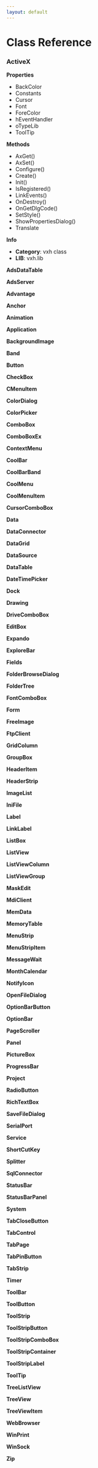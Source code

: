 ```yaml
---
layout: default
---
```

Class Reference
====================

### ActiveX

**Properties** 
* BackColor
* Constants
* Cursor
* Font
* ForeColor
* hEventHandler
* oTypeLib
* ToolTip

**Methods**

* AxGet()
* AxSet()
* Configure()
* Create()
* Init()
* IsRegistered()
* LinkEvents()
* OnDestroy()
* OnGetDlgCode()
* SetStyle()
* ShowPropertiesDialog()
* Translate

**Info**

* **Category**: vxh class
* **LIB**: vxh.lib



**AdsDataTable**

**AdsServer**

**Advantage**

**Anchor**

**Animation**

**Application**

**BackgroundImage**

**Band**

**Button**

**CheckBox**

**CMenuItem**

**ColorDialog**

**ColorPicker**

**ComboBox**

**ComboBoxEx**

**ContextMenu**

**CoolBar**

**CoolBarBand**

**CoolMenu**

**CoolMenuItem**

**CursorComboBox**

**Data**

**DataConnector**

**DataGrid**

**DataSource**

**DataTable**

**DateTimePicker**

**Dock**

**Drawing**

**DriveComboBox**

**EditBox**

**Expando**

**ExploreBar**

**Fields**

**FolderBrowseDialog**

**FolderTree**

**FontComboBox**

**Form**

**FreeImage**

**FtpClient**

**GridColumn**

**GroupBox**

**HeaderItem**

**HeaderStrip**

**ImageList**

**IniFile**

**Label**

**LinkLabel**

**ListBox**

**ListView**

**ListViewColumn**

**ListViewGroup**

**MaskEdit**

**MdiClient**

**MemData**

**MemoryTable**

**MenuStrip**

**MenuStripItem**

**MessageWait**

**MonthCalendar**

**NotifyIcon**

**OpenFileDialog**

**OptionBarButton**

**OptionBar**

**PageScroller**

**Panel**

**PictureBox**

**ProgressBar**

**Project**

**RadioButton**

**RichTextBox**

**SaveFileDialog**

**SerialPort**

**Service**

**ShortCutKey**

**Splitter**

**SqlConnector**

**StatusBar**

**StatusBarPanel**

**System**

**TabCloseButton**

**TabControl**

**TabPage**

**TabPinButton**

**TabStrip**

**Timer**

**ToolBar**

**ToolButton**

**ToolStrip**

**ToolStripButton**

**ToolStripComboBox**

**ToolStripContainer**

**ToolStripLabel**

**ToolTip**

**TreeListView**

**TreeView**

**TreeViewItem**

**WebBrowser**

**WinPrint**

**WinSock**

**Zip**

